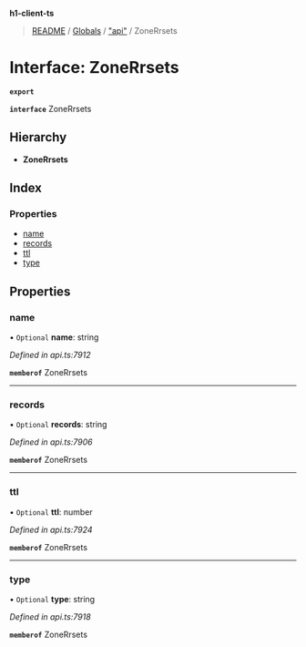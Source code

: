 **h1-client-ts**

> [README](../README.md) / [Globals](../globals.md) / ["api"](../modules/_api_.md) / ZoneRrsets

# Interface: ZoneRrsets

**`export`** 

**`interface`** ZoneRrsets

## Hierarchy

* **ZoneRrsets**

## Index

### Properties

* [name](_api_.zonerrsets.md#name)
* [records](_api_.zonerrsets.md#records)
* [ttl](_api_.zonerrsets.md#ttl)
* [type](_api_.zonerrsets.md#type)

## Properties

### name

• `Optional` **name**: string

*Defined in api.ts:7912*

**`memberof`** ZoneRrsets

___

### records

• `Optional` **records**: string

*Defined in api.ts:7906*

**`memberof`** ZoneRrsets

___

### ttl

• `Optional` **ttl**: number

*Defined in api.ts:7924*

**`memberof`** ZoneRrsets

___

### type

• `Optional` **type**: string

*Defined in api.ts:7918*

**`memberof`** ZoneRrsets
